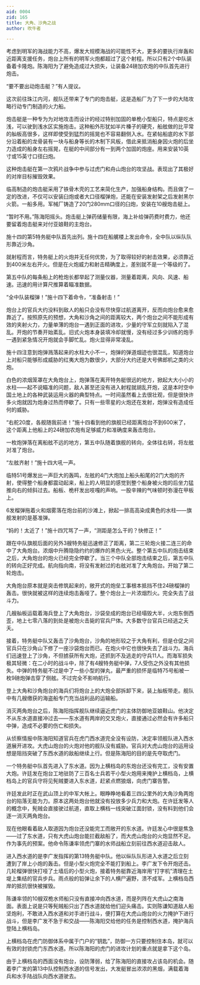 ```yaml
---
aid: 0004
zid: 165
title: 大角、沙角之战
author: 吹牛者

---
```




  考虑到明军的海战能力不高，爆发大规模海战的可能性不大，更多的要执行岸轰和近距离支援任务，炮台上所有的明军火炮都超过了这个射程。所以只有2个中队装备着卡隆炮。陈海阳为了避免造成过大损失，让装备24磅加农炮的中队首先进行炮击。

  “要不要出动炮击艇？”有人提议。

  这次前往珠江内河，舰队还带来了专门的炮击艇，这是造船厂为了下一步的大陆攻略行动专门制造的火力船。

  炮击艇是一种专为为对地攻击而设计的经过特别加固的单桅小型船只，特点是吃水浅，可以驶到浅水区实施炮击。这种船外形犹如半片榛子的硬壳，船舷做的比平常的舢板高很多，这样即使受到猛烈的摇晃也不容易翻侧入水。在紧帖船底的水下部分沿着船的龙骨装有一块与船身等长的木制下风板，借此来抵消船身因火炮的后坐力造成的船身左右摇晃，在艇的中间部分有一到两个加固的炮座。用来安装10英寸或15英寸口径臼炮。

  这种炮击艇在第一次鸦片战争中参与过虎门和舟山炮台的攻坚战。表现出了其极好的对岸目标摧毁效果。

  临高制造的炮击艇采用了铁骨木壳的工艺来简化生产，加强船身结构。而且做了一定的改进，不仅可以安装臼炮或者大口径榴弹炮，还能在安装发射架之后发射黑尔火箭。一船多用。军械厂铸造了20门280mm口径的臼炮，安装在10艘炮击艇上。

  “暂时不用。”陈海阳摇头。炮击艇上弹药储量有限，海上补给弹药费时费力，他还要留着炮击艇来对付亚娘鞋的主炮台。

  施十四的第5特务艇中队首先出列。施十四在船艉楼上发出命令，全中队以纵队队形靠近沙角。

  就射程而言，特务艇上的火炮并无任何优势，为了取得较好的射击效果，必须靠近到400米左右开火。但是在火炮威力和射击精确度上，差别就不是一个等级的了。

  第五中队的每条船上的枪炮长都举起了测量仪器，测量着距离，风向、风速、船速。迅速的用计算尺推算着瞄准数据。

  “全中队装榴弹！”施十四下着命令，“准备射击！”

  炮台上的官兵大约没料到敌人的船只会没有尽快穿过航道离开，反而向炮台愈来愈靠近了。按照原先的预想，大角和沙角之间的距离较大，两个炮台之间不能形成有效的夹射火力，力量单薄的炮台一遇到正面的进攻，少量的守军立刻就陷入了混乱。开炮的节奏开始紊乱。旧式火炮本身装填冷却就慢，没有经过多少训练的炮手一遇到紧急情况开炮就会手脚忙乱。炮火显得非常凌乱。

  施十四注意到炮弹溅落起来的水柱大小不一，炮弹的弹道烟迹也很混乱，知道炮台上对船只能够形成威胁的红夷大炮为数很少，大部分大约还是大号佛郎机之类的火炮。

  白色的浓烟笼罩在大角炮台上，炮弹落在离开特务艇很远的地方，掀起大大小小的水柱——起不说瞄准的问题，敌人甚至还没有进入射程就胡乱开炮，这是本时空中国土地上的各种武装运用火器的典型特点。一时间虽然看上去很壮观，但是很快许多火炮就因为炮身过热而停歇了。只有一些零星的火炮还在发射，炮弹没有造成任何的威胁。

  “右舵20度，各舰随我前进！”施十四看到他的旗舰已经距离炮台不到600米了，这个距离上他船上的24磅加农炮有足够威力和准确度来轰击炮台。

  一枚炮弹落在离船舷不远的地方，第五中队随着旗舰的转向，全体往右转，将左舷对准了炮台。

  “左舷齐射！”施十四大吼一声。

  临特51号爆发出一声巨大的轰鸣，左舷的4门大炮加上船头船尾的2门大炮的齐射，使得整个船身都震动起来，船上的人明显的感觉到整个船身被火炮的后坐力猛推向右的倾斜过去。船板、桅杆发出吱嘎的声响。一股辛辣的气味顿时弥漫在甲板上。

  6发榴弹拖着火和烟雾落在炮台前的沙滩上，掀起一排高高染成黄色的水柱——旗舰发射的是基准弹。

  “妈的！太近了！”施十四咒骂了一声，“测距是怎么干的？快修正！”

  跟在中队旗舰后面的另外3艘特务艇迅速修正了距离，第二三轮炮火接二连三的命中了大角炮台。浓烟中升腾隐隐约约的爆炸的黑色火光。整个第五中队的炮击结束之后，大角炮台的炮火已经完全停歇了。当三个中队全部炮击结束之后，第五中队的转向正好完成。航向指向南，将没有发射过的右舷对准了大角炮台。开始了第二轮炮击。

  大角炮台原本就是突击修筑起来的，敞开式的炮垒工事根本抵挡不住24磅榴弹的轰击。很快就被这样的连续炮击轰哑了。整个炮台上一片浓烟烈火。完全失去了战斗力。

  几艘舢板运载着海兵登上了大角炮台，沙袋垒成的炮台已经塌毁大半，火炮东倒西歪，地上七零八落的到处是被炮火击毙的官兵尸体。大多数守台官兵已经逃之夭夭。

  接着，特务艇中队又轰击了沙角炮台，沙角的地形较之于大角有利，但是仓促之间官兵只在沙角山下修了一座沙袋炮台而已。在炮火中它也很快失去了战斗力。海兵们迅速登上了沙角，不但掳获所有大炮，还抓到不及逃走的守兵11人。而海军损失极其轻微：在二小时的战斗中，除了有4艘特务艇中弹，7人受伤之外没有其他损失。中弹的特务艇不过是中了一些小型的弹丸，最严重的损怀是临特75号船被一枚9磅炮弹击穿了侧舷。不过完全不影响航行。

  登上大角和沙角炮台的海兵们将炮台上的大炮全部拆卸下来，装上舢板带走。舰队中有几艘缴获的海盗船专门充当战利品的运输船。

  消灭两角炮台之后，陈海阳指挥舰队继续逼近虎门的主体防御地亚娘鞋山。他决定不从东水道直接冲过去——东水道有两岸的交叉炮火，直接通过必然会有许多船只中弹，造成不必要的伤亡和损失。

  从侦察情报中陈海阳知道官兵在虎门西水道完全没有设防，决定率领舰队进入西水道展开进攻。大虎山炮台的火炮对他的舰队没有威胁。官兵对大虎山炮台的运用设想是阻挡突破了东西水道的敌船继续上行。但是陈海阳的目的是先夺取虎门。

  一个特务艇中队首先进入了东水道。因为上横档岛的东炮台还没有完工，没有安置大炮。许廷发在炮台工地驻防了三百名士兵若干小型火炮用来掩护上横档岛，上横档岛上的官兵守将见髡贼要进入东水道，赶紧点燃狼烟，向虎门寨告警。

  许廷发此时正在武山顶上的中军大帐上。眼睁睁地看着三四公里外的大角沙角两炮台的陷落无能为力。原本这两处炮台他就没有投放多少兵力和大炮。在许廷发等人的概念中，髡贼会直接驶过航道，直取上横档一线突破江面封锁，没有料到他们会逐一消灭两角炮台。

  现在他眼看着敌人取道因为炮台还没能完工而敞开的东水道。许廷发心中很是焦急——过了东水道，只有大虎山炮台能拦截敌船了，而大虎山炮台的火炮显然不足。作为事先的预案。他命令陈谦率领虎门寨的水师战船立刻前往西水道迎击敌人。

  进入西水道的是李广发指挥的第13特务艇中队。他以纵队队形进入水道之后立刻遭到了岸上小炮的轰击。但是小型火炮完全不能打到船上。李广发下令开炮还击。几轮榴弹很快打哑了土墙后的小型火炮，接着特务艇靠近海岸用“打字机”清理在土堤上集结的官兵步兵。雨点般的铅弹让余下的人横尸遍野，溃不成军。上横档岛西岸的抵抗很快被摧毁。

  陈谦率领的10艘双桅水师船只没有直接冲向西水道，而是列阵在大虎山之南海面。表面上说是只等髡贼船只出了西水道就给他们迎头痛击。实则陈谦知道敌人船坚炮利，不敢进入西水道和对手进行战斗，便打算在大虎山炮台的火力掩护下进行战斗，但是李广发不急于和交战——陈海阳交给他的任务是控制西水道，掩护海兵登陆上横档岛。

  上横档岛在虎门防御体系中属于门户的“钥匙”，防御一方只要控制住本岛，就可以有效的封锁虎门东西水道。所以陈海阳的虎门的进攻计划的重点就是拿下这个岛。

  由于上横档岛的西面没有炮台，设防薄弱，给了陈海阳的直接攻占该岛的机会。随着李广发的第13中队控制西水道的信号发出，大发艇冒出浓浓的黑烟，满载着海兵和水手陆战队向西水道驶去。



